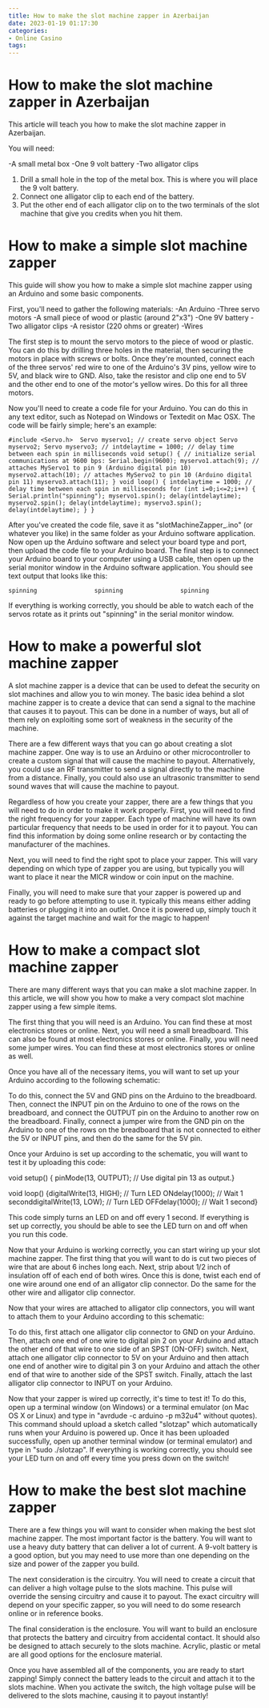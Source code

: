 ```yaml
---
title: How to make the slot machine zapper in Azerbaijan 
date: 2023-01-19 01:17:30
categories:
- Online Casino
tags:
---
```



#  How to make the slot machine zapper in Azerbaijan 

This article will teach you how to make the slot machine zapper in Azerbaijan. 

You will need: 

-A small metal box
-One 9 volt battery
-Two alligator clips

1. Drill a small hole in the top of the metal box. This is where you will place the 9 volt battery. 
2. Connect one alligator clip to each end of the battery.
3. Put the other end of each alligator clip on to the two terminals of the slot machine that give you credits when you hit them.

#  How to make a simple slot machine zapper 

This guide will show you how to make a simple slot machine zapper using an Arduino and some basic components.

First, you'll need to gather the following materials: 
-An Arduino 
-Three servo motors 
-A small piece of wood or plastic (around 2"x3") 
-One 9V battery 
-Two alligator clips 
-A resistor (220 ohms or greater) 
-Wires

The first step is to mount the servo motors to the piece of wood or plastic. You can do this by drilling three holes in the material, then securing the motors in place with screws or bolts. Once they're mounted, connect each of the three servos' red wire to one of the Arduino's 3V pins, yellow wire to 5V, and black wire to GND. Also, take the resistor and clip one end to 5V and the other end to one of the motor's yellow wires. Do this for all three motors.

Now you'll need to create a code file for your Arduino. You can do this in any text editor, such as Notepad on Windows or Textedit on Mac OSX. The code will be fairly simple; here's an example:

	#include <Servo.h> 	Servo myservo1; // create servo object Servo myservo2; Servo myservo3; // intdelaytime = 1000; // delay time between each spin in milliseconds void setup() { // initialize serial communications at 9600 bps: Serial.begin(9600); myservo1.attach(9); // attaches MyServo1 to pin 9 (Arduino digital pin 10) myservo2.attach(10); // attaches MyServo2 to pin 10 (Arduino digital pin 11) myservo3.attach(11); } void loop() { intdelaytime = 1000; // delay time between each spin in milliseconds for (int i=0;i<=2;i++) { Serial.println("spinning"); myservo1.spin(); delay(intdelaytime); myservo2.spin(); delay(intdelaytime); myservo3.spin(); delay(intdelaytime); } }



 After you've created the code file, save it as "slotMachineZapper_.ino" (or whatever you like) in the same folder as your Arduino software application. Now open up the Arduino software and select your board type and port, then upload the code file to your Arduino board.
The final step is to connect your Arduino board to your computer using a USB cable, then open up the serial monitor window in the Arduino software application. You should see text output that looks like this:

	spinning 				spinning 				spinning



 If everything is working correctly, you should be able to watch each of the servos rotate as it prints out "spinning" in the serial monitor window.

#  How to make a powerful slot machine zapper 

A slot machine zapper is a device that can be used to defeat the security on slot machines and allow you to win money. The basic idea behind a slot machine zapper is to create a device that can send a signal to the machine that causes it to payout. This can be done in a number of ways, but all of them rely on exploiting some sort of weakness in the security of the machine.

There are a few different ways that you can go about creating a slot machine zapper. One way is to use an Arduino or other microcontroller to create a custom signal that will cause the machine to payout. Alternatively, you could use an RF transmitter to send a signal directly to the machine from a distance. Finally, you could also use an ultrasonic transmitter to send sound waves that will cause the machine to payout.

Regardless of how you create your zapper, there are a few things that you will need to do in order to make it work properly. First, you will need to find the right frequency for your zapper. Each type of machine will have its own particular frequency that needs to be used in order for it to payout. You can find this information by doing some online research or by contacting the manufacturer of the machines.

Next, you will need to find the right spot to place your zapper. This will vary depending on which type of zapper you are using, but typically you will want to place it near the MICR window or coin input on the machine.

Finally, you will need to make sure that your zapper is powered up and ready to go before attempting to use it. typically this means either adding batteries or plugging it into an outlet. Once it is powered up, simply touch it against the target machine and wait for the magic to happen!

#  How to make a compact slot machine zapper 

There are many different ways that you can make a slot machine zapper. In this article, we will show you how to make a very compact slot machine zapper using a few simple items.

The first thing that you will need is an Arduino. You can find these at most electronics stores or online. Next, you will need a small breadboard. This can also be found at most electronics stores or online. Finally, you will need some jumper wires. You can find these at most electronics stores or online as well.

Once you have all of the necessary items, you will want to set up your Arduino according to the following schematic:

To do this, connect the 5V and GND pins on the Arduino to the breadboard. Then, connect the INPUT pin on the Arduino to one of the rows on the breadboard, and connect the OUTPUT pin on the Arduino to another row on the breadboard. Finally, connect a jumper wire from the GND pin on the Arduino to one of the rows on the breadboard that is not connected to either the 5V or INPUT pins, and then do the same for the 5V pin.

Once your Arduino is set up according to the schematic, you will want to test it by uploading this code:

void setup() {
pinMode(13, OUTPUT); // Use digital pin 13 as output.}

void loop() {digitalWrite(13, HIGH); // Turn LED ONdelay(1000); // Wait 1 seconddigitalWrite(13, LOW); // Turn LED OFFdelay(1000); // Wait 1 second}

This code simply turns an LED on and off every 1 second. If everything is set up correctly, you should be able to see the LED turn on and off when you run this code.

Now that your Arduino is working correctly, you can start wiring up your slot machine zapper. The first thing that you will want to do is cut two pieces of wire that are about 6 inches long each. Next, strip about 1/2 inch of insulation off of each end of both wires. Once this is done, twist each end of one wire around one end of an alligator clip connector. Do the same for the other wire and alligator clip connector.

Now that your wires are attached to alligator clip connectors, you will want to attach them to your Arduino according to this schematic:

  To do this, first attach one alligator clip connector to GND on your Arduino. Then, attach one end of one wire to digital pin 2 on your Arduino and attach the other end of that wire to one side of an SPST (ON-OFF) switch. Next, attach one alligator clip connector to 5V on your Arduino and then attach one end of another wire to digital pin 3 on your Arduino and attach the other end of that wire to another side of the SPST switch. Finally, attach the last alligator clip connector to INPUT on your Arduino.

   Now that your zapper is wired up correctly, it's time to test it! To do this, open up a terminal window (on Windows) or a terminal emulator (on Mac OS X or Linux) and type in "avrdude -c arduino -p m32u4" without quotes). This command should upload a sketch called "slotzap" which automatically runs when your Arduino is powered up. Once it has been uploaded successfully, open up another terminal window (or terminal emulator) and type in "sudo ./slotzap". If everything is working correctly, you should see your LED turn on and off every time you press down on the switch!

#  How to make the best slot machine zapper

There are a few things you will want to consider when making the best slot machine zapper. The most important factor is the battery. You will want to use a heavy duty battery that can deliver a lot of current. A 9-volt battery is a good option, but you may need to use more than one depending on the size and power of the zapper you build.

The next consideration is the circuitry. You will need to create a circuit that can deliver a high voltage pulse to the slots machine. This pulse will override the sensing circuitry and cause it to payout. The exact circuitry will depend on your specific zapper, so you will need to do some research online or in reference books.

The final consideration is the enclosure. You will want to build an enclosure that protects the battery and circuitry from accidental contact. It should also be designed to attach securely to the slots machine. Acrylic, plastic or metal are all good options for the enclosure material.

Once you have assembled all of the components, you are ready to start zapping! Simply connect the battery leads to the circuit and attach it to the slots machine. When you activate the switch, the high voltage pulse will be delivered to the slots machine, causing it to payout instantly!